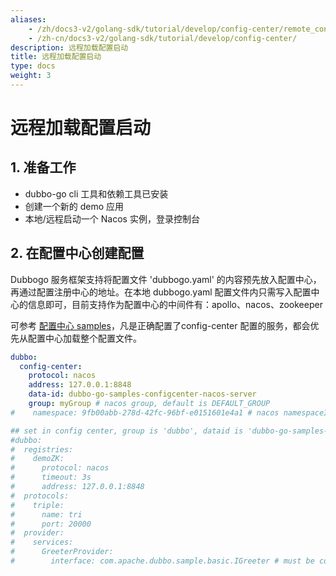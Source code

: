 ```yaml
---
aliases:
    - /zh/docs3-v2/golang-sdk/tutorial/develop/config-center/remote_config/
    - /zh-cn/docs3-v2/golang-sdk/tutorial/develop/config-center/
description: 远程加载配置启动
title: 远程加载配置启动
type: docs
weight: 3
---
```






# 远程加载配置启动

## 1. 准备工作

- dubbo-go cli 工具和依赖工具已安装
- 创建一个新的 demo 应用
- 本地/远程启动一个 Nacos 实例，登录控制台

## 2. 在配置中心创建配置

Dubbogo 服务框架支持将配置文件 'dubbogo.yaml' 的内容预先放入配置中心，再通过配置注册中心的地址。在本地 dubbogo.yaml 配置文件内只需写入配置中心的信息即可，目前支持作为配置中心的中间件有：apollo、nacos、zookeeper

可参考 [配置中心 samples](https://github.com/apache/dubbo-go-samples/tree/master/configcenter)，凡是正确配置了config-center 配置的服务，都会优先从配置中心加载整个配置文件。

```yaml
dubbo:
  config-center:
    protocol: nacos
    address: 127.0.0.1:8848
    data-id: dubbo-go-samples-configcenter-nacos-server
    group: myGroup # nacos group, default is DEFAULT_GROUP
#    namespace: 9fb00abb-278d-42fc-96bf-e0151601e4a1 # nacos namespaceID, default is public namespace

## set in config center, group is 'dubbo', dataid is 'dubbo-go-samples-configcenter-nacos-server', namespace is default
#dubbo:
#  registries:
#    demoZK:
#      protocol: nacos
#      timeout: 3s
#      address: 127.0.0.1:8848
#  protocols:
#    triple:
#      name: tri
#      port: 20000
#  provider:
#    services:
#      GreeterProvider:
#        interface: com.apache.dubbo.sample.basic.IGreeter # must be compatible with grpc or dubbo-java
```
